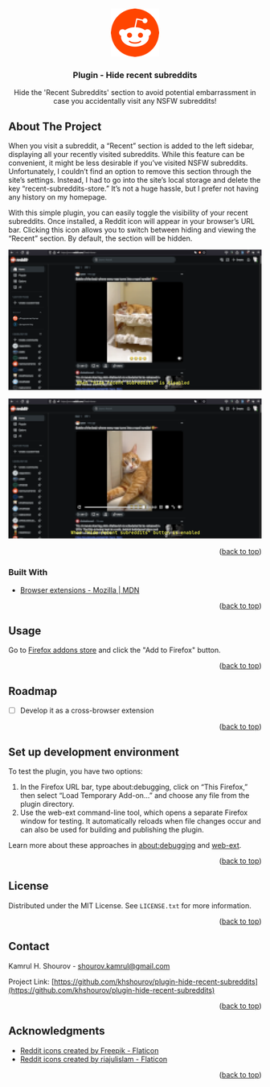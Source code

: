 <a id="readme-top"></a>

<!-- PROJECT LOGO -->
<br />
<div align="center">
  <a href="https://github.com/khshourov/plugin-hide-recent-subreddits">
    <img src="icons/hrs-96.png" alt="Logo" width="96" height="96">
  </a>

<h3 align="center">Plugin - Hide recent subreddits</h3>

  <p align="center">
    Hide the 'Recent Subreddits' section to avoid potential embarrassment in case you accidentally visit any NSFW subreddits!
  </p>
</div>



<!-- ABOUT THE PROJECT -->
## About The Project

When you visit a subreddit, a “Recent” section is added to the left sidebar, displaying all your recently visited subreddits. While this feature can be convenient, it might be less desirable if you’ve visited NSFW subreddits. Unfortunately, I couldn’t find an option to remove this section through the site’s settings. Instead, I had to go into the site’s local storage and delete the key “recent-subreddits-store.” It’s not a huge hassle, but I prefer not having any history on my homepage.

With this simple plugin, you can easily toggle the visibility of your recent subreddits. Once installed, a Reddit icon will appear in your browser’s URL bar. Clicking this icon allows you to switch between hiding and viewing the “Recent” section. By default, the section will be hidden.

![Plugin disabled](docs/images/disabled.png)

![Plugin enabled](docs/images/enabled.png)

<p align="right">(<a href="#readme-top">back to top</a>)</p>



### Built With

* [Browser extensions - Mozilla | MDN](Firefox-extensions-url)

<p align="right">(<a href="#readme-top">back to top</a>)</p>



<!-- USAGE EXAMPLES -->
## Usage

Go to [Firefox addons store](https://addons.mozilla.org/en-US/firefox/addon/hide-recent-subreddits-store/) and click the "Add to Firefox" button.

<p align="right">(<a href="#readme-top">back to top</a>)</p>



<!-- ROADMAP -->
## Roadmap

- [ ] Develop it as a cross-browser extension

<p align="right">(<a href="#readme-top">back to top</a>)</p>


<!-- Set up development environment -->
## Set up development environment

To test the plugin, you have two options:

1.	In the Firefox URL bar, type about:debugging, click on “This Firefox,” then select “Load Temporary Add-on…” and choose any file from the plugin directory.
2.	Use the web-ext command-line tool, which opens a separate Firefox window for testing. It automatically reloads when file changes occur and can also be used for building and publishing the plugin.

Learn more about these approaches in [about:debugging](https://developer.mozilla.org/en-US/docs/Mozilla/Add-ons/WebExtensions/Your_first_WebExtension#installing) and [web-ext](https://extensionworkshop.com/documentation/develop/getting-started-with-web-ext/).

<p align="right">(<a href="#readme-top">back to top</a>)</p>

<!-- LICENSE -->
## License

Distributed under the MIT License. See `LICENSE.txt` for more information.

<p align="right">(<a href="#readme-top">back to top</a>)</p>



<!-- CONTACT -->
## Contact

Kamrul H. Shourov - shourov.kamrul@gmail.com

Project Link: [https://github.com/khshourov/plugin-hide-recent-subreddits](https://github.com/khshourov/plugin-hide-recent-subreddits)

<p align="right">(<a href="#readme-top">back to top</a>)</p>



<!-- ACKNOWLEDGMENTS -->
## Acknowledgments

* [Reddit icons created by Freepik - Flaticon](https://www.flaticon.com/free-icons/reddit)
* [Reddit icons created by riajulislam - Flaticon](https://www.flaticon.com/free-icons/reddit)

<p align="right">(<a href="#readme-top">back to top</a>)</p>



<!-- MARKDOWN LINKS & IMAGES -->
<!-- https://www.markdownguide.org/basic-syntax/#reference-style-links -->
[product-screenshot]: images/screenshot.png
[Firefox-extensions-url]: https://developer.mozilla.org/en-US/docs/Mozilla/Add-ons/WebExtensions
